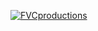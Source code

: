 <a href="https://i.imgur.com/M06n6GI.jpg"><img src="https://i.imgur.com/M06n6GI.jpg" title="FVCproductions" alt="FVCproductions"></a>
